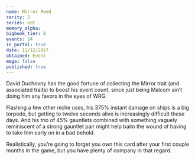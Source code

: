 ```yaml
---
name: Mirror Reed
rarity: 5
series: ent
memory_alpha:
bigbook_tier: 8
events: 24
in_portal: true
date: 11/12/2017
obtained: Event
mega: false
published: true
---
```


David Duchovny has the good fortune of collecting the Mirror trait (and associated traits) to boost his event count, since just being Malcom ain’t doing him any favors in the eyes of WRG. 

Flashing a few other niche uses, his 375% instant damage on ships is a big torpedo, but getting to twelve seconds alive is increasingly difficult these days. And his trio of 45% gauntlets combined with something vaguely reminiscent of a strong gauntlet pair might help balm the wound of having to take him early on in a bad behold. 

Realistically, you’re going to forget you own this card after your first couple months in the game, but you have plenty of company in that regard.
